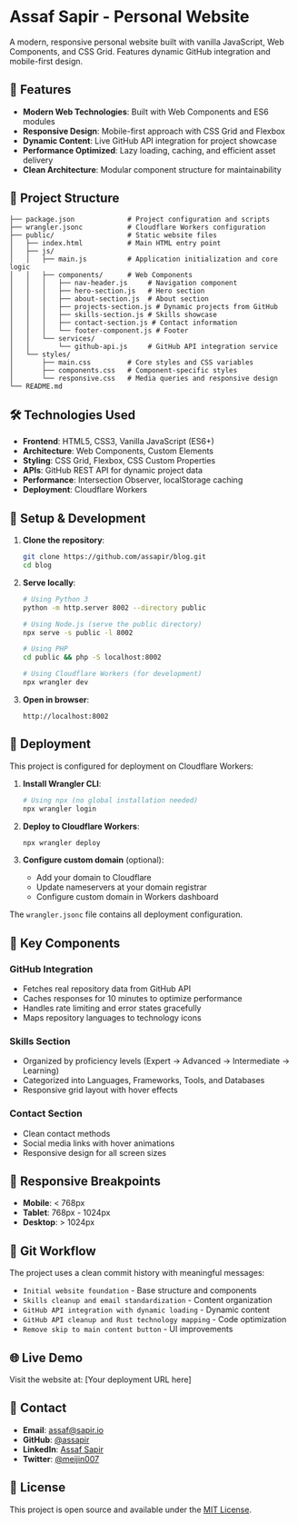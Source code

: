 # Assaf Sapir - Personal Website

A modern, responsive personal website built with vanilla JavaScript, Web Components, and CSS Grid. Features dynamic GitHub integration and mobile-first design.

## 🚀 Features

- **Modern Web Technologies**: Built with Web Components and ES6 modules
- **Responsive Design**: Mobile-first approach with CSS Grid and Flexbox
- **Dynamic Content**: Live GitHub API integration for project showcase
- **Performance Optimized**: Lazy loading, caching, and efficient asset delivery
- **Clean Architecture**: Modular component structure for maintainability

## 📁 Project Structure

```
├── package.json             # Project configuration and scripts
├── wrangler.jsonc           # Cloudflare Workers configuration
├── public/                  # Static website files
│   ├── index.html           # Main HTML entry point
│   ├── js/
│   │   ├── main.js          # Application initialization and core logic
│   │   ├── components/      # Web Components
│   │   │   ├── nav-header.js     # Navigation component
│   │   │   ├── hero-section.js   # Hero section
│   │   │   ├── about-section.js  # About section
│   │   │   ├── projects-section.js # Dynamic projects from GitHub
│   │   │   ├── skills-section.js # Skills showcase
│   │   │   ├── contact-section.js # Contact information
│   │   │   └── footer-component.js # Footer
│   │   └── services/
│   │       └── github-api.js     # GitHub API integration service
│   └── styles/
│       ├── main.css         # Core styles and CSS variables
│       ├── components.css   # Component-specific styles
│       └── responsive.css   # Media queries and responsive design
└── README.md
```

## 🛠 Technologies Used

- **Frontend**: HTML5, CSS3, Vanilla JavaScript (ES6+)
- **Architecture**: Web Components, Custom Elements
- **Styling**: CSS Grid, Flexbox, CSS Custom Properties
- **APIs**: GitHub REST API for dynamic project data
- **Performance**: Intersection Observer, localStorage caching
- **Deployment**: Cloudflare Workers

## 🔧 Setup & Development

1. **Clone the repository**:

   ```bash
   git clone https://github.com/assapir/blog.git
   cd blog
   ```

2. **Serve locally**:

   ```bash
   # Using Python 3
   python -m http.server 8002 --directory public

   # Using Node.js (serve the public directory)
   npx serve -s public -l 8002

   # Using PHP
   cd public && php -S localhost:8002

   # Using Cloudflare Workers (for development)
   npx wrangler dev
   ```

3. **Open in browser**:
   ```
   http://localhost:8002
   ```

## 🚀 Deployment

This project is configured for deployment on Cloudflare Workers:

1. **Install Wrangler CLI**:
   ```bash
   # Using npx (no global installation needed)
   npx wrangler login
   ```

2. **Deploy to Cloudflare Workers**:
   ```bash
   npx wrangler deploy
   ```

3. **Configure custom domain** (optional):
   - Add your domain to Cloudflare
   - Update nameservers at your domain registrar
   - Configure custom domain in Workers dashboard

The `wrangler.jsonc` file contains all deployment configuration.

## 🎯 Key Components

### GitHub Integration

- Fetches real repository data from GitHub API
- Caches responses for 10 minutes to optimize performance
- Handles rate limiting and error states gracefully
- Maps repository languages to technology icons

### Skills Section

- Organized by proficiency levels (Expert → Advanced → Intermediate → Learning)
- Categorized into Languages, Frameworks, Tools, and Databases
- Responsive grid layout with hover effects

### Contact Section

- Clean contact methods
- Social media links with hover animations
- Responsive design for all screen sizes

## 📱 Responsive Breakpoints

- **Mobile**: < 768px
- **Tablet**: 768px - 1024px
- **Desktop**: > 1024px

## 🔄 Git Workflow

The project uses a clean commit history with meaningful messages:

- `Initial website foundation` - Base structure and components
- `Skills cleanup and email standardization` - Content organization
- `GitHub API integration with dynamic loading` - Dynamic content
- `GitHub API cleanup and Rust technology mapping` - Code optimization
- `Remove skip to main content button` - UI improvements

## 🌐 Live Demo

Visit the website at: [Your deployment URL here]

## 📧 Contact

- **Email**: assaf@sapir.io
- **GitHub**: [@assapir](https://github.com/assapir)
- **LinkedIn**: [Assaf Sapir](https://www.linkedin.com/in/assaf-sapir/)
- **Twitter**: [@meijin007](https://twitter.com/meijin007)

## 📄 License

This project is open source and available under the [MIT License](LICENSE).

